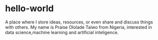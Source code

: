# hello-world
A place where I store ideas, resources, or even share and discuss things with others.
My name is Praise Ololade Taiwo from Nigeria, interested in data science,machine learning and artificial inteligence. 
